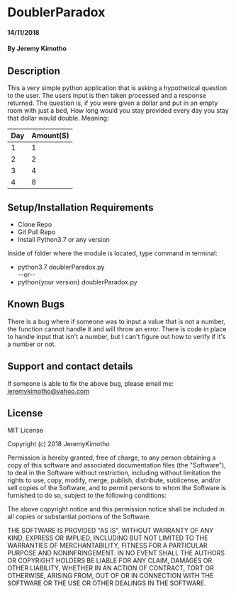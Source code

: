 # DoublerParadox
#### 14/11/2018
#### By **Jeremy Kimotho**
## Description
This a very simple python application that is asking a hypothetical question to the user. The users input is then taken processed and a response returned. The question is, if you were given a dollar and put in an empty room with just a bed, How long would you stay provided every day you stay that dollar would double. Meaning:

Day | Amount($)
| --- | --- |
1 | 1
2 | 2
3 | 4
4 | 8

## Setup/Installation Requirements
* Clone Repo 
* Git Pull Repo 
* Install Python3.7 or any version

Inside of folder where the module is located, type command in terminal: 

  * python3.7 doublerParadox.py \
   --or--
  * python{your version} doublerParadox.py

## Known Bugs
There is a bug where if someone was to input a value that is not a number, the function cannot handle it and will throw an error. There is code in place to handle input that isn't a number, but I can't figure out how to verify if it's a number or not.
## Support and contact details
If someone is able to fix the above bug, please email me:\
jeremykimotho@yahoo.com
## License
MIT License

Copyright (c) 2018 JeremyKimotho

Permission is hereby granted, free of charge, to any person obtaining a copy of this software and associated documentation files (the "Software"), to deal in the Software without restriction, including without limitation the rights to use, copy, modify, merge, publish, distribute, sublicense, and/or sell copies of the Software, and to permit persons to whom the Software is furnished to do so, subject to the following conditions:

The above copyright notice and this permission notice shall be included in all copies or substantial portions of the Software.

THE SOFTWARE IS PROVIDED "AS IS", WITHOUT WARRANTY OF ANY KIND, EXPRESS OR IMPLIED, INCLUDING BUT NOT LIMITED TO THE WARRANTIES OF MERCHANTABILITY, FITNESS FOR A PARTICULAR PURPOSE AND NONINFRINGEMENT. IN NO EVENT SHALL THE AUTHORS OR COPYRIGHT HOLDERS BE LIABLE FOR ANY CLAIM, DAMAGES OR OTHER LIABILITY, WHETHER IN AN ACTION OF CONTRACT, TORT OR OTHERWISE, ARISING FROM, OUT OF OR IN CONNECTION WITH THE SOFTWARE OR THE USE OR OTHER DEALINGS IN THE SOFTWARE.
